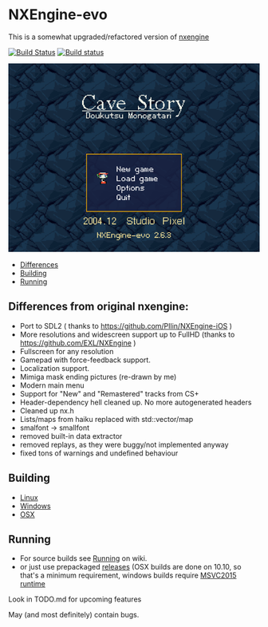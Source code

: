 # NXEngine-evo

This is a somewhat upgraded/refactored version of [nxengine](http://nxengine.sourceforge.net/)

[![Build Status](https://travis-ci.org/nxengine/nxengine-evo.svg?branch=master)](https://travis-ci.org/nxengine/nxengine-evo) [![Build status](https://ci.appveyor.com/api/projects/status/85orsvsorwbvct25?svg=true)](https://ci.appveyor.com/project/nxengine/nxengine-evo/branch/master)

![Screenshot](https://raw.githubusercontent.com/nxengine/nxengine-evo/master/screenshot.png)

* [Differences](#differences-from-original-nxengine)
* [Building](#building)
* [Running](#running)

## Differences from original nxengine:

* Port to SDL2 ( thanks to https://github.com/PIlin/NXEngine-iOS )
* More resolutions and widescreen support up to FullHD (thanks to https://github.com/EXL/NXEngine )
* Fullscreen for any resolution
* Gamepad with force-feedback support.
* Localization support.
* Mimiga mask ending pictures (re-drawn by me)
* Modern main menu
* Support for "New" and "Remastered" tracks from CS+
* Header-dependency hell cleaned up. No more autogenerated headers
* Cleaned up nx.h
* Lists/maps from haiku replaced with std::vector/map
* smalfont -> smallfont
* removed built-in data extractor
* removed replays, as they were buggy/not implemented anyway
* fixed tons of warnings and undefined behaviour

## Building
* [Linux](https://github.com/nxengine/nxengine-evo/wiki/Building-linux-version)
* [Windows](https://github.com/nxengine/nxengine-evo/wiki/Building-windows-version)
* [OSX](https://github.com/nxengine/nxengine-evo/wiki/Building-OSX-version)


## Running
 * For source builds see [Running](https://github.com/nxengine/nxengine-evo/wiki/Running) on wiki.
 * or just use prepackaged [releases](https://github.com/nxengine/nxengine-evo/releases)
   (OSX builds are done on 10.10, so that's a minimum requirement, windows builds require [MSVC2015 runtime](https://www.microsoft.com/en-us/download/details.aspx?id=53587)

Look in TODO.md for upcoming features

May (and most definitely) contain bugs.
